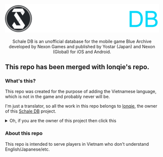 

<div align="center">
   <picture>
  		<source media="(prefers-color-scheme: dark)" srcset="./images/schaledb_dark.png">
  		<source media="(prefers-color-scheme: light)" srcset="./images/schaledb_light.png">
  		<img alt="Schale Database" src="./images/schaledb_dark.png">
	</picture>
</div>

<br>

<div align="center">
    Schale DB is an unofficial database for the mobile game Blue Archive developed by Nexon Games and published by Yostar (Japan) and Nexon (Global) for iOS and Android.
</div>

## This repo has been merged with lonqie's repo.

### What's this?
This repo was created for the purpose of adding the Vietnamese language, which is not in the game and probably never will be.

I'm just a translator, so all the work in this repo belongs to [lonqie](https://github.com/lonqie), the owner of this [Schale DB](https://github.com/lonqie/SchaleDB) project.

<details><summary>Oh, if you are the owner of this project then click this</summary>
If you have any copyright complaints about this project then contact me via Discord: Miyakami.#9666
</details>

### About this repo
This repo is intended to serve players in Vietnam who don't understand English/Japanese/etc.
